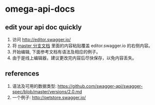 # omega-api-docs

## edit your api doc quickly

1. 访问 http://editor.swagger.io/
2. 将 [master 分支文档](https://raw.githubusercontent.com/Dataman-Cloud/omega-api-docs/master/api-doc.yaml) 里面的内容粘贴覆盖 editor.swagger.io 的右侧内容。
3. 开始编辑, 下面参考文档有语法及相应的例子。
4. 由于是线上编辑器，建议更改完内容后尽快保存，以免内容丢失。

## references

1. 语法及可用的数据类型: https://github.com/swagger-api/swagger-spec/blob/master/versions/2.0.md
2. 一个例子: http://petstore.swagger.io/
